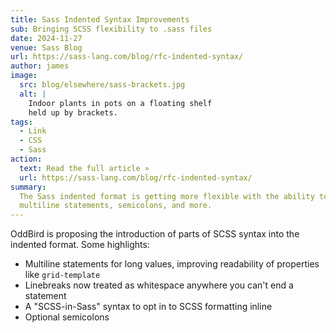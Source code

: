 ```yaml
---
title: Sass Indented Syntax Improvements
sub: Bringing SCSS flexibility to .sass files
date: 2024-11-27
venue: Sass Blog
url: https://sass-lang.com/blog/rfc-indented-syntax/
author: james
image:
  src: blog/elsewhere/sass-brackets.jpg
  alt: |
    Indoor plants in pots on a floating shelf
    held up by brackets.
tags:
  - Link
  - CSS
  - Sass
action:
  text: Read the full article »
  url: https://sass-lang.com/blog/rfc-indented-syntax/
summary:
  The Sass indented format is getting more flexible with the ability to have
  multiline statements, semicolons, and more.
---
```


OddBird is proposing the introduction of parts of SCSS syntax into the
indented format. Some highlights:

- Multiline statements for long values, improving readability of properties
  like `grid-template`
- Linebreaks now treated as whitespace anywhere you can't end a statement
- A "SCSS-in-Sass" syntax to opt in to SCSS formatting inline
- Optional semicolons
